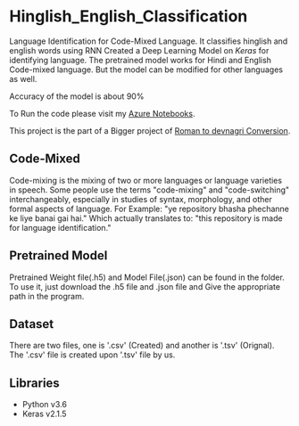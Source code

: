 # Hinglish_English_Classification
Language Identification for Code-Mixed Language.
It classifies hinglish and english words using RNN
Created a Deep Learning Model on *Keras* for identifying language.
The pretrained model works for Hindi and English Code-mixed language. But the model can be modified for other languages as well.
<br>

Accuracy of the model is about 90%

To Run the code please visit my [Azure Notebooks](https://notebooks.azure.com/shreyanse081/projects/langclass).

This project is the part of a Bigger project of [Roman to devnagri Conversion]().

## Code-Mixed
Code-mixing is the mixing of two or more languages or language varieties in speech. Some people use the terms "code-mixing" and "code-switching" interchangeably, especially in studies of syntax, morphology, and other formal aspects of language. 
For Example:
"ye repository bhasha phechanne ke liye banai gai hai."
Which actually translates to:
"this repository is made for language identification."
<br>

## Pretrained Model
Pretrained Weight file(.h5) and Model File(.json) can be found in the folder. To use it, just download the .h5 file and .json file and Give the appropriate path in the program.
<br>

## Dataset
There are two files, one is '.csv' (Created) and another is '.tsv' (Orignal). The '.csv' file is created upon '.tsv' file by us. 
<br>

## Libraries
<ul>
  <li>Python v3.6</li>
  <li>Keras v2.1.5</li>
</ul>

